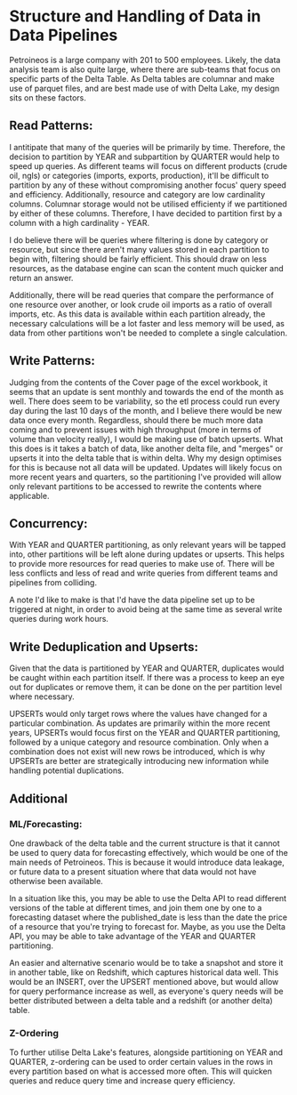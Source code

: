 # Structure and Handling of Data in Data Pipelines

Petroineos is a large company with 201 to 500 employees. Likely, the data analysis team is also quite large, where there are sub-teams that focus on specific parts of the Delta Table. As Delta tables are columnar and make use of parquet files, and are best made use of with Delta Lake, my design sits on these factors. 

## Read Patterns:

I antitipate that many of the queries will be primarily by time. Therefore, the decision to partition by YEAR and subpartition by QUARTER would help to speed up queries. As different teams will focus on different products (crude oil, ngls) or categories (imports, exports, production), it'll be difficult to partition by any of these without compromising another focus' query speed and efficiency. Additionally, resource and category are low cardinality columns. Columnar storage would not be utilised efficienty if we partitioned by either of these columns. Therefore, I have decided to partition first by a column with a high cardinality - YEAR. 

I do believe there will be queries where filtering is done by category or resource, but since there aren't many values stored in each partition to begin with, filtering should be fairly efficient. This should draw on less resources, as the database engine can scan the content much quicker and return an answer. 

Additionally, there will be read queries that compare the performance of one resource over another, or look 
crude oil imports as a ratio of overall imports, etc. As this data is available within each partition already, the necessary calculations will be a lot faster and less memory will be used, as data from other partitions won't be needed to complete a single calculation. 

## Write Patterns:

Judging from the contents of the Cover page of the excel workbook, it seems that an update is sent monthly and towards the end of the month as well. There does seem to be variability, so the etl process could run every day during the last 10 days of the month, and I believe there would be new data once every month. Regardless, should there be much more data coming and to prevent issues with high throughput (more in terms of volume than velocity really), I would be making use of batch upserts. What this does is it takes a batch of data, like another delta file, and "merges" or upserts it into the delta table that is within delta. Why my design optimises for this is because not all data will be updated. Updates will likely focus on more recent years and quarters, so the partitioning I've provided will allow only relevant partitions to be accessed to rewrite the contents where applicable. 

## Concurrency:

With YEAR and QUARTER partitioning, as only relevant years will be tapped into, other partitions will be left alone during updates or upserts. This helps to provide more resources for read queries to make use of. There will be less conflicts and less of read and write queries from different teams and pipelines from colliding. 

A note I'd like to make is that I'd have the data pipeline set up to be triggered at night, in order to avoid being at the same time as several write queries during work hours. 

## Write Deduplication and Upserts:

Given that the data is partitioned by YEAR and QUARTER, duplicates would be caught within each partition itself. If there was a process to keep an eye out for duplicates or remove them, it can be done on the per partition level where necessary. 

UPSERTs would only target rows where the values have changed for a particular combination. As updates are primarily within the more recent years, UPSERTs would focus first on the YEAR and QUARTER partitioning, followed by a unique category and resource combination. Only when a combination does not exist will new rows be introduced, which is why UPSERTs are better are strategically introducing new information while handling potential duplications. 

## Additional 

### ML/Forecasting:
One drawback of the delta table and the current structure is that it cannot be used to query data for forecasting effectively, which would be one of the main needs of Petroineos. This is because it would introduce data leakage, or future data to a present situation where that data would not have otherwise been available. 

In a situation like this, you may be able to use the Delta API to read different versions of the table at different times, and join them one by one to a forecasting dataset where the published_date is less than the date the price of a resource that you're trying to forecast for. Maybe, as you use the Delta API, you may be able to take advantage of the YEAR and QUARTER partitioning. 

An easier and alternative scenario would be to take a snapshot and store it in another table, like on Redshift, which captures historical data well. This would be an INSERT, over the UPSERT mentioned above, but would allow for query performance increase as well, as everyone's query needs will be better distributed between a delta table and a redshift (or another delta) table. 

### Z-Ordering
To further utilise Delta Lake's features, alongside partitioning on YEAR and QUARTER, z-ordering can be used to order certain values in the rows in every partition based on what is accessed more often. This will quicken queries and reduce query time and increase query efficiency.  